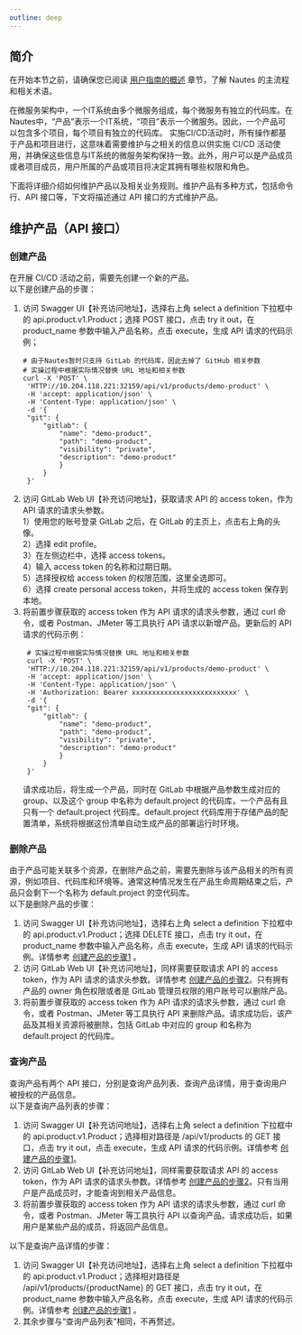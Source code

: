 ```yaml
---
outline: deep
---
```

## 简介
在开始本节之前，请确保您已阅读 [用户指南的概述](HTTPs://liujunhong5891.github.io/docs/guide/user-guide/user-guide-00.html) 章节，了解 Nautes 的主流程和相关术语。

在微服务架构中，一个IT系统由多个微服务组成，每个微服务有独立的代码库。在Nautes中，“产品”表示一个IT系统，“项目”表示一个微服务。因此，一个产品可以包含多个项目，每个项目有独立的代码库。
实施CI/CD活动时，所有操作都基于产品和项目进行，这意味着需要维护与之相关的信息以供实施 CI/CD 活动使用，并确保这些信息与IT系统的微服务架构保持一致。此外，用户可以是产品成员或者项目成员，用户所属的产品或项目将决定其拥有哪些权限和角色。

下面将详细介绍如何维护产品以及相关业务规则。维护产品有多种方式，包括命令行、API 接口等，下文将描述通过 API 接口的方式维护产品。

## 维护产品（API 接口）

### 创建产品
在开展 CI/CD 活动之前，需要先创建一个新的产品。  
以下是创建产品的步骤：
1. 访问 Swagger UI【补充访问地址】，选择右上角 select a definition 下拉框中的 api.product.v1.Product；选择 POST 接口，点击 try it out，在 product_name 参数中输入产品名称，点击 execute，生成 API 请求的代码示例；  
   ```Shell
   # 由于Nautes暂时只支持 GitLab 的代码库，因此去掉了 GitHub 相关参数
   # 实操过程中根据实际情况替换 URL 地址和相关参数
   curl -X 'POST' \
    'HTTP://10.204.118.221:32159/api/v1/products/demo-product' \
    -H 'accept: application/json' \
    -H 'Content-Type: application/json' \
    -d '{
    "git": {
        "gitlab": {
            "name": "demo-product",
            "path": "demo-product",
            "visibility": "private",
            "description": "demo-product"
            }
        }
    }'
   ```
2. 访问 GitLab Web UI【补充访问地址】，获取请求 API 的 access token，作为 API 请求的请求头参数。  
    1）使用您的账号登录 GitLab 之后，在 GitLab 的主页上，点击右上角的头像。  
    2）选择 edit profile。  
    3）在左侧边栏中，选择 access tokens。    
    4）输入 access token 的名称和过期日期。  
    5）选择授权给 access token 的权限范围，这里全选即可。  
    6）选择 create personal access token，并将生成的 access token 保存到本地。  
3. 将前置步骤获取的 access token 作为 API 请求的请求头参数，通过 curl 命令，或者 Postman、JMeter 等工具执行 API 请求以新增产品。更新后的 API 请求的代码示例：
   ```Shell
    # 实操过程中根据实际情况替换 URL 地址和相关参数
    curl -X 'POST' \
    'HTTP://10.204.118.221:32159/api/v1/products/demo-product' \
    -H 'accept: application/json' \
    -H 'Content-Type: application/json' \
    -H 'Authorization: Bearer xxxxxxxxxxxxxxxxxxxxxxxxxx' \
    -d '{
    "git": {
        "gitlab": {
            "name": "demo-product",
            "path": "demo-product",
            "visibility": "private",
            "description": "demo-product"
            }
        }
    }'
   ```
    请求成功后，将生成一个产品，同时在 GitLab 中根据产品参数生成对应的 group、以及这个 group 中名称为 default.project 的代码库，一个产品有且只有一个 default.project 代码库。default.project 代码库用于存储产品的配置清单，系统将根据这份清单自动生成产品的部署运行时环境。

### 删除产品
由于产品可能关联多个资源，在删除产品之前，需要先删除与该产品相关的所有资源，例如项目、代码库和环境等。通常这种情况发生在产品生命周期结束之后，产品只会剩下一个名称为 default.project 的空代码库。    
以下是删除产品的步骤：
1. 访问 Swagger UI【补充访问地址】，选择右上角 select a definition 下拉框中的 api.product.v1.Product；选择 DELETE 接口，点击 try it out，在 product_name 参数中输入产品名称，点击 execute，生成 API 请求的代码示例。详情参考 [创建产品的步骤1](#创建产品) 。
2. 访问 GitLab Web UI【补充访问地址】，同样需要获取请求 API 的 access token，作为 API 请求的请求头参数。详情参考 [创建产品的步骤2](#创建产品)。只有拥有产品的 owner 角色权限或者是 GitLab 管理员权限的用户账号可以删除产品。
3. 将前置步骤获取的 access token 作为 API 请求的请求头参数，通过 curl 命令，或者 Postman、JMeter 等工具执行 API 来删除产品。请求成功后，该产品及其相关资源将被删除，包括 GitLab 中对应的 group 和名称为 default.project 的代码库。

### 查询产品
查询产品有两个 API 接口，分别是查询产品列表、查询产品详情，用于查询用户被授权的产品信息。  
以下是查询产品列表的步骤：
1. 访问 Swagger UI【补充访问地址】，选择右上角 select a definition 下拉框中的 api.product.v1.Product；选择相对路径是 /api/v1/products 的 GET 接口，点击 try it out，点击 execute，生成 API 请求的代码示例。详情参考 [创建产品的步骤1](#创建产品)。
2. 访问 GitLab Web UI【补充访问地址】，同样需要获取请求 API 的 access token，作为 API 请求的请求头参数。详情参考 [创建产品的步骤2](#创建产品)。只有当用户是产品成员时，才能查询到相关产品信息。
3. 将前置步骤获取的 access token 作为 API 请求的请求头参数，通过 curl 命令，或者 Postman、JMeter 等工具执行 API 以查询产品。请求成功后，如果用户是某些产品的成员，将返回产品信息。
   
以下是查询产品详情的步骤：
1. 访问 Swagger UI【补充访问地址】，选择右上角 select a definition 下拉框中的 api.product.v1.Product；选择相对路径是 /api/v1/products/{productName} 的 GET 接口，点击 try it out，在 product_name 参数中输入产品名称，点击 execute，生成 API 请求的代码示例。详情参考 [创建产品的步骤1](#创建产品) 。
2. 其余步骤与“查询产品列表”相同，不再赘述。
